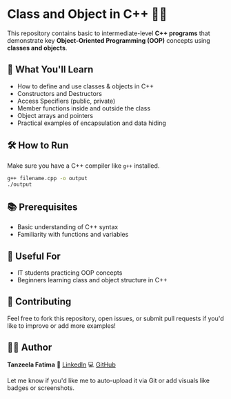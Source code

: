 # Class and Object in C++ 👩‍💻

This repository contains basic to intermediate-level **C++ programs** that demonstrate key **Object-Oriented Programming (OOP)** concepts using **classes and objects**.

## 🚀 What You'll Learn

- How to define and use classes & objects in C++
- Constructors and Destructors
- Access Specifiers (public, private)
- Member functions inside and outside the class
- Object arrays and pointers
- Practical examples of encapsulation and data hiding

## 🛠 How to Run

Make sure you have a C++ compiler like `g++` installed.

```bash
g++ filename.cpp -o output
./output
````

## 📚 Prerequisites

* Basic understanding of C++ syntax
* Familiarity with functions and variables

## 📌 Useful For

* IT students practicing OOP concepts
* Beginners learning class and object structure in C++

## 🤝 Contributing

Feel free to fork this repository, open issues, or submit pull requests if you'd like to improve or add more examples!

## 👩‍💻 Author

**Tanzeela Fatima**
💼 [LinkedIn](https://www.linkedin.com/in/tanzeela-fatima-47861b2b7/)
💻 [GitHub](https://github.com/Fatima-progmmer)

Let me know if you'd like me to auto-upload it via Git or add visuals like badges or screenshots.
```
